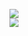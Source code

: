 [![](https://img.shields.io/badge/Made%20With-Github%20Spray-lightgrey.svg?style=for-the-badge&logo=github)](https://github.com/Annihil/github-spray#31069)  
[![](https://i.imgur.com/2DrTn0Z.gif)](https://github.com/Annihil/github-spray)